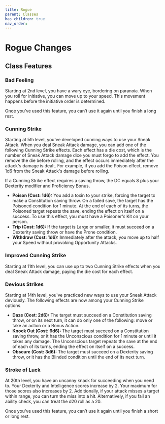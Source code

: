 ```yaml
---
title: Rogue
parent: Classes
has_children: true
nav_order: 
---
```


# Rogue Changes
## Class Features

### Bad Feeling
Starting at 2nd level, you have a wary eye, bordering on paranoia. When you roll for initiative, you can move up to your speed. This movement happens before the initiative order is determined.

Once you’ve used this feature, you can’t use it again until you finish a long rest.

### Cunning Strike
Starting at 5th level, you've developed cunning ways to use your Sneak Attack. When you deal Sneak Attack damage, you can add one of the following Cunning Strike effects. Each effect has a die cost, which is the number of Sneak Attack damage dice you must forgo to add the effect. You remove the die before rolling, and the effect occurs immediately after the attack's damage is dealt. For example, if you add the Poison effect, remove 1d6 from the Sneak Attack's damage before rolling.

If a Cunning Strike effect requires a saving throw, the DC equals 8 plus your Dexterity modifier and Proficiency Bonus.

- **Poison (Cost: 1d6):** You add a toxin to your strike, forcing the target to make a Constitution saving throw. On a failed save, the target has the Poisoned condition for 1 minute. At the end of each of its turns, the Poisoned target repeats the save, ending the effect on itself on a success. To use this effect, you must have a Poisoner's Kit on your person.
- **Trip (Cost: 1d6):** If the target is Large or smaller, it must succeed on a Dexterity saving throw or have the Prone condition.
- **Withdraw (Cost: 1d6):** Immediately after the attack, you move up to half your Speed without provoking Opportunity Attacks.

### Improved Cunning Strike
Starting at 11th level, you can use up to two Cunning Strike effects when you deal Sneak Attack damage, paying the die cost for each effect.

### Devious Strikes
Starting at 14th level, you've practiced new ways to use your Sneak Attack deviously. The following effects are now among your Cunning Strike options.

- **Daze (Cost: 2d6):** The target must succeed on a Constitution saving throw, or on its next turn, it can do only one of the following: move or take an action or a Bonus Action.
- **Knock Out (Cost: 6d6):** The target must succeed on a Constitution saving throw, or it has the Unconscious condition for 1 minute or until it takes any damage. The Unconscious target repeats the save at the end of each of its turns, ending the effect on itself on a success.
- **Obscure (Cost: 3d6):** The target must succeed on a Dexterity saving throw, or it has the Blinded condition until the end of its next turn.

### Stroke of Luck
At 20th level, you have an uncanny knack for succeeding when you need to. Your Dexterity and Intelligence scores increase by 2. Your maximum for those scores also increases by 2. Additionally, if your attack misses a target within range, you can turn the miss into a hit. Alternatively, if you fail an ability check, you can treat the d20 roll as a 20.

Once you've used this feature, you can’t use it again until you finish a short or long rest.